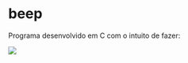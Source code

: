 # beep
Programa desenvolvido em C com o intuito de fazer:

![](https://media.giphy.com/media/cJpjXTj53ES6hqi0CI/giphy.gif)

